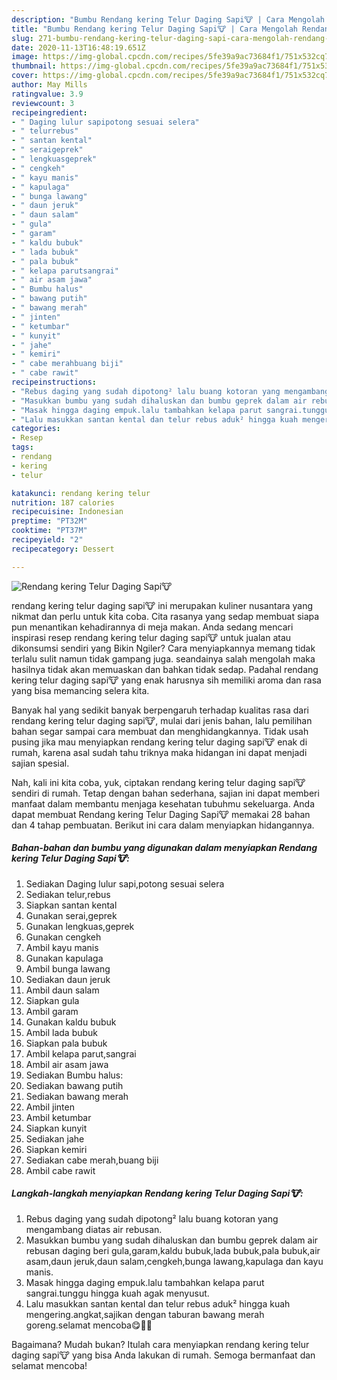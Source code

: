 ```yaml
---
description: "Bumbu Rendang kering Telur Daging Sapi🐮 | Cara Mengolah Rendang kering Telur Daging Sapi🐮 Yang Menggugah Selera"
title: "Bumbu Rendang kering Telur Daging Sapi🐮 | Cara Mengolah Rendang kering Telur Daging Sapi🐮 Yang Menggugah Selera"
slug: 271-bumbu-rendang-kering-telur-daging-sapi-cara-mengolah-rendang-kering-telur-daging-sapi-yang-menggugah-selera
date: 2020-11-13T16:48:19.651Z
image: https://img-global.cpcdn.com/recipes/5fe39a9ac73684f1/751x532cq70/rendang-kering-telur-daging-sapi🐮-foto-resep-utama.jpg
thumbnail: https://img-global.cpcdn.com/recipes/5fe39a9ac73684f1/751x532cq70/rendang-kering-telur-daging-sapi🐮-foto-resep-utama.jpg
cover: https://img-global.cpcdn.com/recipes/5fe39a9ac73684f1/751x532cq70/rendang-kering-telur-daging-sapi🐮-foto-resep-utama.jpg
author: May Mills
ratingvalue: 3.9
reviewcount: 3
recipeingredient:
- " Daging lulur sapipotong sesuai selera"
- " telurrebus"
- " santan kental"
- " seraigeprek"
- " lengkuasgeprek"
- " cengkeh"
- " kayu manis"
- " kapulaga"
- " bunga lawang"
- " daun jeruk"
- " daun salam"
- " gula"
- " garam"
- " kaldu bubuk"
- " lada bubuk"
- " pala bubuk"
- " kelapa parutsangrai"
- " air asam jawa"
- " Bumbu halus"
- " bawang putih"
- " bawang merah"
- " jinten"
- " ketumbar"
- " kunyit"
- " jahe"
- " kemiri"
- " cabe merahbuang biji"
- " cabe rawit"
recipeinstructions:
- "Rebus daging yang sudah dipotong² lalu buang kotoran yang mengambang diatas air rebusan."
- "Masukkan bumbu yang sudah dihaluskan dan bumbu geprek dalam air rebusan daging beri gula,garam,kaldu bubuk,lada bubuk,pala bubuk,air asam,daun jeruk,daun salam,cengkeh,bunga lawang,kapulaga dan kayu manis."
- "Masak hingga daging empuk.lalu tambahkan kelapa parut sangrai.tunggu hingga kuah agak menyusut."
- "Lalu masukkan santan kental dan telur rebus aduk² hingga kuah mengering.angkat,sajikan dengan taburan bawang merah goreng.selamat mencoba😋🙏🌹"
categories:
- Resep
tags:
- rendang
- kering
- telur

katakunci: rendang kering telur 
nutrition: 187 calories
recipecuisine: Indonesian
preptime: "PT32M"
cooktime: "PT37M"
recipeyield: "2"
recipecategory: Dessert

---
```



![Rendang kering Telur Daging Sapi🐮](https://img-global.cpcdn.com/recipes/5fe39a9ac73684f1/751x532cq70/rendang-kering-telur-daging-sapi🐮-foto-resep-utama.jpg)


rendang kering telur daging sapi🐮 ini merupakan kuliner nusantara yang nikmat dan perlu untuk kita coba. Cita rasanya yang sedap membuat siapa pun menantikan kehadirannya di meja makan.
Anda sedang mencari inspirasi resep rendang kering telur daging sapi🐮 untuk jualan atau dikonsumsi sendiri yang Bikin Ngiler? Cara menyiapkannya memang tidak terlalu sulit namun tidak gampang juga. seandainya salah mengolah maka hasilnya tidak akan memuaskan dan bahkan tidak sedap. Padahal rendang kering telur daging sapi🐮 yang enak harusnya sih memiliki aroma dan rasa yang bisa memancing selera kita.



Banyak hal yang sedikit banyak berpengaruh terhadap kualitas rasa dari rendang kering telur daging sapi🐮, mulai dari jenis bahan, lalu pemilihan bahan segar sampai cara membuat dan menghidangkannya. Tidak usah pusing jika mau menyiapkan rendang kering telur daging sapi🐮 enak di rumah, karena asal sudah tahu triknya maka hidangan ini dapat menjadi sajian spesial.


Nah, kali ini kita coba, yuk, ciptakan rendang kering telur daging sapi🐮 sendiri di rumah. Tetap dengan bahan sederhana, sajian ini dapat memberi manfaat dalam membantu menjaga kesehatan tubuhmu sekeluarga. Anda dapat membuat Rendang kering Telur Daging Sapi🐮 memakai 28 bahan dan 4 tahap pembuatan. Berikut ini cara dalam menyiapkan hidangannya.

<!--inarticleads1-->

##### Bahan-bahan dan bumbu yang digunakan dalam menyiapkan Rendang kering Telur Daging Sapi🐮:

1. Sediakan  Daging lulur sapi,potong sesuai selera
1. Sediakan  telur,rebus
1. Siapkan  santan kental
1. Gunakan  serai,geprek
1. Gunakan  lengkuas,geprek
1. Gunakan  cengkeh
1. Ambil  kayu manis
1. Gunakan  kapulaga
1. Ambil  bunga lawang
1. Sediakan  daun jeruk
1. Ambil  daun salam
1. Siapkan  gula
1. Ambil  garam
1. Gunakan  kaldu bubuk
1. Ambil  lada bubuk
1. Siapkan  pala bubuk
1. Ambil  kelapa parut,sangrai
1. Ambil  air asam jawa
1. Sediakan  Bumbu halus:
1. Sediakan  bawang putih
1. Sediakan  bawang merah
1. Ambil  jinten
1. Ambil  ketumbar
1. Siapkan  kunyit
1. Sediakan  jahe
1. Siapkan  kemiri
1. Sediakan  cabe merah,buang biji
1. Ambil  cabe rawit




<!--inarticleads2-->

##### Langkah-langkah menyiapkan Rendang kering Telur Daging Sapi🐮:

1. Rebus daging yang sudah dipotong² lalu buang kotoran yang mengambang diatas air rebusan.
1. Masukkan bumbu yang sudah dihaluskan dan bumbu geprek dalam air rebusan daging beri gula,garam,kaldu bubuk,lada bubuk,pala bubuk,air asam,daun jeruk,daun salam,cengkeh,bunga lawang,kapulaga dan kayu manis.
1. Masak hingga daging empuk.lalu tambahkan kelapa parut sangrai.tunggu hingga kuah agak menyusut.
1. Lalu masukkan santan kental dan telur rebus aduk² hingga kuah mengering.angkat,sajikan dengan taburan bawang merah goreng.selamat mencoba😋🙏🌹




Bagaimana? Mudah bukan? Itulah cara menyiapkan rendang kering telur daging sapi🐮 yang bisa Anda lakukan di rumah. Semoga bermanfaat dan selamat mencoba!
